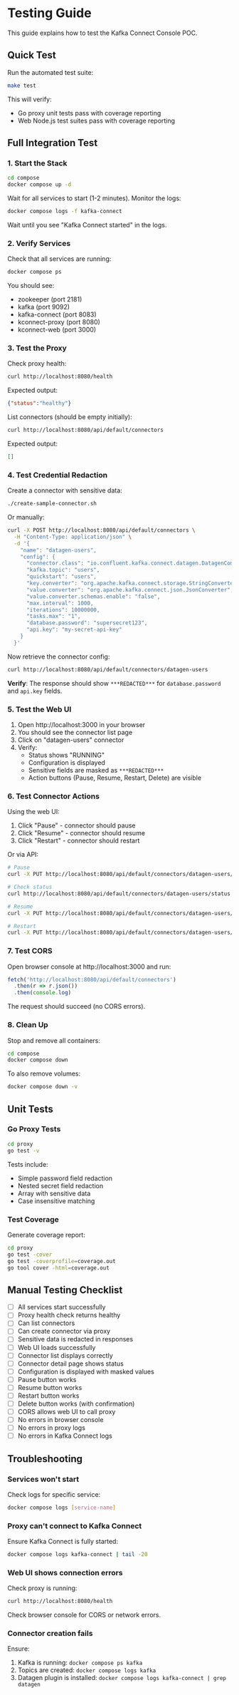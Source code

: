 # Testing Guide

This guide explains how to test the Kafka Connect Console POC.

## Quick Test

Run the automated test suite:

```bash
make test
```

This will verify:
- Go proxy unit tests pass with coverage reporting
- Web Node.js test suites pass with coverage reporting

## Full Integration Test

### 1. Start the Stack

```bash
cd compose
docker compose up -d
```

Wait for all services to start (1-2 minutes). Monitor the logs:

```bash
docker compose logs -f kafka-connect
```

Wait until you see "Kafka Connect started" in the logs.

### 2. Verify Services

Check that all services are running:

```bash
docker compose ps
```

You should see:
- zookeeper (port 2181)
- kafka (port 9092)
- kafka-connect (port 8083)
- kconnect-proxy (port 8080)
- kconnect-web (port 3000)

### 3. Test the Proxy

Check proxy health:

```bash
curl http://localhost:8080/health
```

Expected output:
```json
{"status":"healthy"}
```

List connectors (should be empty initially):

```bash
curl http://localhost:8080/api/default/connectors
```

Expected output:
```json
[]
```

### 4. Test Credential Redaction

Create a connector with sensitive data:

```bash
./create-sample-connector.sh
```

Or manually:

```bash
curl -X POST http://localhost:8080/api/default/connectors \
  -H "Content-Type: application/json" \
  -d '{
    "name": "datagen-users",
    "config": {
      "connector.class": "io.confluent.kafka.connect.datagen.DatagenConnector",
      "kafka.topic": "users",
      "quickstart": "users",
      "key.converter": "org.apache.kafka.connect.storage.StringConverter",
      "value.converter": "org.apache.kafka.connect.json.JsonConverter",
      "value.converter.schemas.enable": "false",
      "max.interval": 1000,
      "iterations": 10000000,
      "tasks.max": "1",
      "database.password": "supersecret123",
      "api.key": "my-secret-api-key"
    }
  }'
```

Now retrieve the connector config:

```bash
curl http://localhost:8080/api/default/connectors/datagen-users
```

**Verify**: The response should show `***REDACTED***` for `database.password` and `api.key` fields.

### 5. Test the Web UI

1. Open http://localhost:3000 in your browser
2. You should see the connector list page
3. Click on "datagen-users" connector
4. Verify:
   - Status shows "RUNNING"
   - Configuration is displayed
   - Sensitive fields are masked as `***REDACTED***`
   - Action buttons (Pause, Resume, Restart, Delete) are visible

### 6. Test Connector Actions

Using the web UI:

1. Click "Pause" - connector should pause
2. Click "Resume" - connector should resume
3. Click "Restart" - connector should restart

Or via API:

```bash
# Pause
curl -X PUT http://localhost:8080/api/default/connectors/datagen-users/pause

# Check status
curl http://localhost:8080/api/default/connectors/datagen-users/status

# Resume
curl -X PUT http://localhost:8080/api/default/connectors/datagen-users/resume

# Restart
curl -X PUT http://localhost:8080/api/default/connectors/datagen-users/restart
```

### 7. Test CORS

Open browser console at http://localhost:3000 and run:

```javascript
fetch('http://localhost:8080/api/default/connectors')
  .then(r => r.json())
  .then(console.log)
```

The request should succeed (no CORS errors).

### 8. Clean Up

Stop and remove all containers:

```bash
cd compose
docker compose down
```

To also remove volumes:

```bash
docker compose down -v
```

## Unit Tests

### Go Proxy Tests

```bash
cd proxy
go test -v
```

Tests include:
- Simple password field redaction
- Nested secret field redaction
- Array with sensitive data
- Case insensitive matching

### Test Coverage

Generate coverage report:

```bash
cd proxy
go test -cover
go test -coverprofile=coverage.out
go tool cover -html=coverage.out
```

## Manual Testing Checklist

- [ ] All services start successfully
- [ ] Proxy health check returns healthy
- [ ] Can list connectors
- [ ] Can create connector via proxy
- [ ] Sensitive data is redacted in responses
- [ ] Web UI loads successfully
- [ ] Connector list displays correctly
- [ ] Connector detail page shows status
- [ ] Configuration is displayed with masked values
- [ ] Pause button works
- [ ] Resume button works
- [ ] Restart button works
- [ ] Delete button works (with confirmation)
- [ ] CORS allows web UI to call proxy
- [ ] No errors in browser console
- [ ] No errors in proxy logs
- [ ] No errors in Kafka Connect logs

## Troubleshooting

### Services won't start

Check logs for specific service:
```bash
docker compose logs [service-name]
```

### Proxy can't connect to Kafka Connect

Ensure Kafka Connect is fully started:
```bash
docker compose logs kafka-connect | tail -20
```

### Web UI shows connection errors

Check proxy is running:
```bash
curl http://localhost:8080/health
```

Check browser console for CORS or network errors.

### Connector creation fails

Ensure:
1. Kafka is running: `docker compose ps kafka`
2. Topics are created: `docker compose logs kafka`
3. Datagen plugin is installed: `docker compose logs kafka-connect | grep datagen`
